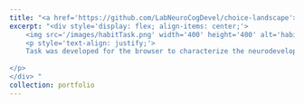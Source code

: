 ```yaml
---
title: "<a href='https://github.com/LabNeuroCogDevel/choice-landscape'> Habit Task Development </a>"
excerpt: "<div style='display: flex; align-items: center;'>
    <img src='/images/habitTask.png' width='400' height='400' alt='habit task' style='margin-right: 10px;'>
    <p style='text-align: justify;'>
    Task was developed for the browser to characterize the neurodevelopment of habit formation as a probe for how modes of stable behavior are acquired defining adulthood, which rodent model shave found is limited in adolescence and has not been studied in humans. In this project, I rewrote the task for Psychtoolbox in Matlab. 
    
</p>
</div> "
collection: portfolio
---
```

